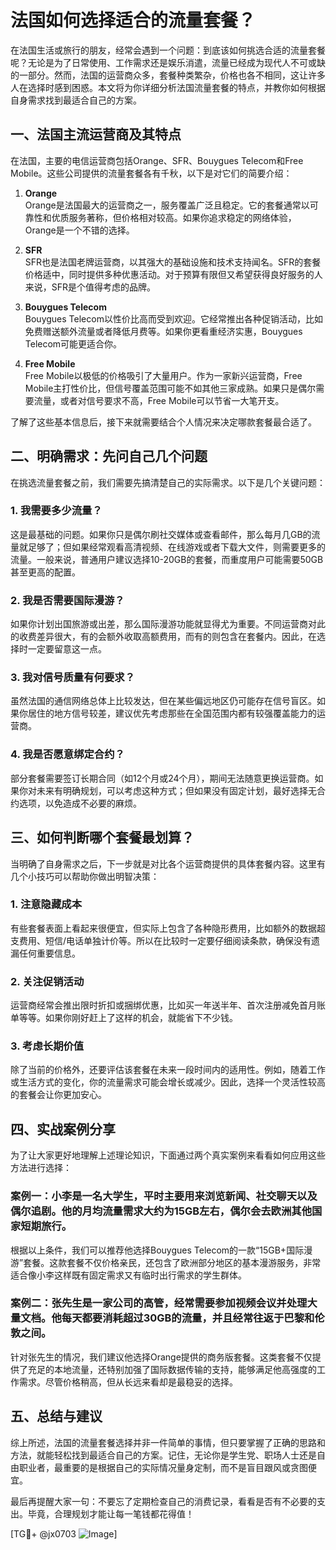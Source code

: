 # 法国如何选择适合的流量套餐？

在法国生活或旅行的朋友，经常会遇到一个问题：到底该如何挑选合适的流量套餐呢？无论是为了日常使用、工作需求还是娱乐消遣，流量已经成为现代人不可或缺的一部分。然而，法国的运营商众多，套餐种类繁杂，价格也各不相同，这让许多人在选择时感到困惑。本文将为你详细分析法国流量套餐的特点，并教你如何根据自身需求找到最适合自己的方案。

## 一、法国主流运营商及其特点

在法国，主要的电信运营商包括Orange、SFR、Bouygues Telecom和Free Mobile。这些公司提供的流量套餐各有千秋，以下是对它们的简要介绍：

1. **Orange**  
   Orange是法国最大的运营商之一，服务覆盖广泛且稳定。它的套餐通常以可靠性和优质服务著称，但价格相对较高。如果你追求稳定的网络体验，Orange是一个不错的选择。

2. **SFR**  
   SFR也是法国老牌运营商，以其强大的基础设施和技术支持闻名。SFR的套餐价格适中，同时提供多种优惠活动。对于预算有限但又希望获得良好服务的人来说，SFR是个值得考虑的品牌。

3. **Bouygues Telecom**  
   Bouygues Telecom以性价比高而受到欢迎。它经常推出各种促销活动，比如免费赠送额外流量或者降低月费等。如果你更看重经济实惠，Bouygues Telecom可能更适合你。

4. **Free Mobile**  
   Free Mobile以极低的价格吸引了大量用户。作为一家新兴运营商，Free Mobile主打性价比，但信号覆盖范围可能不如其他三家成熟。如果只是偶尔需要流量，或者对信号要求不高，Free Mobile可以节省一大笔开支。

了解了这些基本信息后，接下来就需要结合个人情况来决定哪款套餐最合适了。

## 二、明确需求：先问自己几个问题

在挑选流量套餐之前，我们需要先搞清楚自己的实际需求。以下是几个关键问题：

### 1. 我需要多少流量？
这是最基础的问题。如果你只是偶尔刷社交媒体或查看邮件，那么每月几GB的流量就足够了；但如果经常观看高清视频、在线游戏或者下载大文件，则需要更多的流量。一般来说，普通用户建议选择10-20GB的套餐，而重度用户可能需要50GB甚至更高的配置。

### 2. 我是否需要国际漫游？
如果你计划出国旅游或出差，那么国际漫游功能就显得尤为重要。不同运营商对此的收费差异很大，有的会额外收取高额费用，而有的则包含在套餐内。因此，在选择时一定要留意这一点。

### 3. 我对信号质量有何要求？
虽然法国的通信网络总体上比较发达，但在某些偏远地区仍可能存在信号盲区。如果你居住的地方信号较差，建议优先考虑那些在全国范围内都有较强覆盖能力的运营商。

### 4. 我是否愿意绑定合约？
部分套餐需要签订长期合同（如12个月或24个月），期间无法随意更换运营商。如果你对未来有明确规划，可以考虑这种方式；但如果没有固定计划，最好选择无合约选项，以免造成不必要的麻烦。

## 三、如何判断哪个套餐最划算？

当明确了自身需求之后，下一步就是对比各个运营商提供的具体套餐内容。这里有几个小技巧可以帮助你做出明智决策：

### 1. 注意隐藏成本
有些套餐表面上看起来很便宜，但实际上包含了各种隐形费用，比如额外的数据超支费用、短信/电话单独计价等。所以在比较时一定要仔细阅读条款，确保没有遗漏任何重要信息。

### 2. 关注促销活动
运营商经常会推出限时折扣或捆绑优惠，比如买一年送半年、首次注册减免首月账单等等。如果你刚好赶上了这样的机会，就能省下不少钱。

### 3. 考虑长期价值
除了当前的价格外，还要评估该套餐在未来一段时间内的适用性。例如，随着工作或生活方式的变化，你的流量需求可能会增长或减少。因此，选择一个灵活性较高的套餐会让你更加安心。

## 四、实战案例分享

为了让大家更好地理解上述理论知识，下面通过两个真实案例来看看如何应用这些方法进行选择：

### 案例一：小李是一名大学生，平时主要用来浏览新闻、社交聊天以及偶尔追剧。他的月均流量需求大约为15GB左右，偶尔会去欧洲其他国家短期旅行。

根据以上条件，我们可以推荐他选择Bouygues Telecom的一款“15GB+国际漫游”套餐。这款套餐不仅价格亲民，还包含了欧洲部分地区的基本漫游服务，非常适合像小李这样既有固定需求又有临时出行需求的学生群体。

### 案例二：张先生是一家公司的高管，经常需要参加视频会议并处理大量文档。他每天都要消耗超过30GB的流量，并且经常往返于巴黎和伦敦之间。

针对张先生的情况，我们建议他选择Orange提供的商务版套餐。这类套餐不仅提供了充足的本地流量，还特别加强了国际数据传输的支持，能够满足他高强度的工作需求。尽管价格稍高，但从长远来看却是最稳妥的选择。

## 五、总结与建议

综上所述，法国的流量套餐选择并非一件简单的事情，但只要掌握了正确的思路和方法，就能轻松找到最适合自己的方案。记住，无论你是学生党、职场人士还是自由职业者，最重要的是根据自己的实际情况量身定制，而不是盲目跟风或贪图便宜。

最后再提醒大家一句：不要忘了定期检查自己的消费记录，看看是否有不必要的支出。毕竟，合理规划才能让每一笔钱都花得值！

[TG💪+ @jx0703 ![Image](https://github.com/user-attachments/assets/dbca1d08-cadb-493c-b0ec-ad6f7a83f270)]